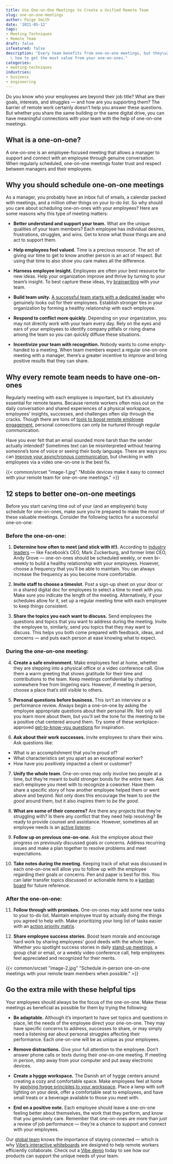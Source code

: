 ```yaml
---
title: Use One-on-One Meetings to Create a Unified Remote Team
slug: one-on-one-meetings
author: Paige Smith
date: '2021-05-12'
tags:
- Meeting Techniques
- Remote Team
draft: false
isfeatured: false
description: "Every team benefits from one-on-one meetings, but they\u2019re especially important for remote teams. Learn\
  \ how to get the most value from your one-on-ones."
categories:
- meeting-techniques
industries:
- business
- engineering
---
```


Do you know who your employees are beyond their job title? What are their goals, interests, and struggles — and how are you supporting them? The barrier of remote work certainly doesn’t help you answer these questions. But whether you share the same building or the same digital drive, you can have meaningful connections with your team with the help of one-on-one meetings.

## What is a one-on-one?

A one-on-one is an employee-focused meeting that allows a manager to support and connect with an employee through genuine conversation. When regularly scheduled, one-on-one meetings foster trust and respect between managers and their employees.

## Why you should schedule one-on-one meetings

As a manager, you probably have an inbox full of emails, a calendar packed with meetings, and a million other things on your to-do list. So why should you care about scheduling one-on-ones with your employees? Here are some reasons why this type of meeting matters:

- **Better understand and support your team.** What are the unique qualities of your team members? Each employee has individual desires, frustrations, struggles, and wins. Get to know what those things are and act to support them.  

- **Help employees feel valued.** Time is a precious resource. The act of giving our time to get to know another person is an act of respect. But using that time to also show you care makes all the difference.  

- **Harness employee insight.** Employees are often your best resource for new ideas. Help your organization improve and thrive by turning to your team’s insight. To best capture these ideas, try [brainwriting](https://vibe.us/blog/why-brainwriting-produces-the-best-team-ideas/) with your team.  

- **Build team unity.** [A successful team starts with a dedicated leader](https://www.forbes.com/sites/glennllopis/2012/10/01/6-ways-successful-teams-are-built-to-last/?sh=44b04f72b554) who genuinely looks out for their employees. Establish stronger ties in your organization by forming a healthy relationship with each employee.  

- **Respond to conflict more quickly.** Depending on your organization, you may not directly work with your team every day. Rely on the eyes and ears of your employees to identify company pitfalls or rising drama among the team so you can quickly diffuse these situations.  

- **Incentivize your team with recognition.** Nobody wants to come empty-handed to a meeting. When team members expect a regular one-on-one meeting with a manager, there’s a greater incentive to improve and bring positive results that they can share.

## Why every remote team needs to have one-on-ones

Regularly meeting with each employee is important, but it’s absolutely essential for remote teams. Because remote workers often miss out on the daily conversation and shared experiences of a physical workspace, employees’ insights, successes, and challenges often slip through the cracks. Though there are tons of [tools to boost remote employee engagement](https://vibe.us/blog/essential-tools-to-boost-remote-employee-engagement/), personal connections can only be nurtured through regular communication.  

Have you ever felt that an email sounded more harsh than the sender actually intended? Sometimes text can be misinterpreted without hearing someone’s tone of voice or seeing their body language. There are ways you can [improve your asynchronous communication](https://vibe.us/blog/easy-methods-for-better-asynchronous-communication/), but checking in with employees via a video one-on-one is the best fix.

{{< common/srcset "image-1.jpg" "Mobile devices make it easy to connect with your remote team for one-on-one meetings." >}}

## 12 steps to better one-on-one meetings

Before you start carving time out of your (and an employee’s) busy schedule for one-on-ones, make sure you’re prepared to make the most of these valuable meetings. Consider the following tactics for a successful one-on-one:

### Before the one-on-one:

1. **Determine how often to meet (and stick with it!).** According to [industry leaders](https://medium.com/fellowapp/one-on-one-frequency-d6f8fc759e43) — like Facebook’s CEO, Mark Zuckerburg, and former Intel CEO, Andy Grove — one-on-ones should be scheduled weekly, or even bi-weekly to build a healthy relationship with your employees. However, choose a frequency that you’ll be able to maintain. You can always increase the frequency as you become more comfortable.  

2. **Invite staff to choose a timeslot.** Post a sign-up sheet on your door or in a shared digital doc for employees to select a time to meet with you. Make sure you indicate the length of the meeting. Alternatively, if your schedules allow for it, set up a regular meeting time with each employee to keep things consistent.  

3. **Share the topics you each want to discuss.** Send employees the questions and topics that you want to address during the meeting. Invite the employee to, similarly, send you topics that they may want to discuss. This helps you both come prepared with feedback, ideas, and concerns — and puts each person at ease knowing what to expect.

### During the one-on-one meeting:

4. **Create a safe environment.** Make employees feel at home, whether they are stepping into a physical office or a video conference call. Give them a warm greeting that shows gratitude for their time and contributions to the team. Keep meetings confidential by chatting somewhere free from lingering ears. However, if meeting in person, choose a place that’s still visible to others.  

5. **Personal questions before business.** This isn’t an interview or a performance review. Always begin a one-on-one by asking the employee appropriate questions about their personal life. Not only will you learn more about them, but you’ll set the tone for the meeting to be a positive chat centered around them. Try some of these workplace-approved [get-to-know-you questions](https://www.themuse.com/advice/70-better-get-to-know-you-questions#personal) for inspiration.  

6. **Ask about their work successes.** Invite employees to share their wins. Ask questions like:
- What is an accomplishment that you’re proud of?
- What characteristics set you apart as an exceptional worker?
- How have you positively impacted a client or customer?
7. **Unify the whole team**. One-on-ones may only involve two people at a time, but they’re meant to build stronger bonds for the entire team. Ask each employee you meet with to recognize a coworker. Have them share a specific story of how another employee helped them or went above and beyond. Not only does this encourage the team to *see the good* around them, but it also inspires them to *be the good*.  

8. **What are some of their concerns?** Are there any projects that they’re struggling with? Is there any conflict that they need help resolving? Be ready to provide counsel and assistance. However, sometimes all an employee needs is an [active listener](https://www.verywellmind.com/what-is-active-listening-3024343#:~:text=Active%20listening%20refers%20to%20a,and%20withholding%20judgment%20and%20advice.).  

9. **Follow up on previous one-on-one.** Ask the employee about their progress on previously discussed goals or concerns. Address recurring issues and make a plan together to resolve problems and meet expectations.  

10. **Take notes during the meeting.** Keeping track of what was discussed in each one-on-one will allow you to follow up with the employee regarding their goals or concerns. Pen and paper is best for this. You can later transfer topics discussed or actionable items to a [kanban board](https://vibe.us/blog/why-kanbans-visual-flow-improves-productivity/) for future reference.

### After the one-on-one:

11. **Follow through with promises.** One-on-ones may add some new tasks to your to-do list. Maintain employee trust by actually doing the things you agreed to help with. Make prioritizing your long list of tasks easier with an [action priority matrix](https://vibe.us/blog/using-an-action-priority-matrix-to-maximize-your-time-and-talent/).  

12. **Share employee success stories.** Boost team morale and encourage hard work by sharing employees’ good deeds with the whole team. Whether you spotlight success stories in daily [stand-up meetings](https://vibe.us/blog/8-benefits-of-daily-stand-up-meetings/), a group chat or email, or a weekly video conference call, help employees feel appreciated and recognized for their merits.

{{< common/srcset "image-2.jpg" "Schedule in-person one-on-one meetings with your remote team members when possible." >}}

## Go the extra mile with these helpful tips

Your employees should always be the focus of the one-on-one. Make these meetings as beneficial as possible for them by trying the following: 

- **Be adaptable.** Although it’s important to have set topics and questions in place, let the needs of the employee direct your one-on-one. They may have specific concerns to address, successes to share, or may simply need a listening ear about personal struggles affecting their performance. Each one-on-one will be as unique as your employees.  

- **Remove distractions.** Give your full attention to the employee. Don’t answer phone calls or texts during their one-on-one meeting. If meeting in person, step away from your computer and put away electronic devices.  

- **Create a hygge workspace.** The Danish art of hygge centers around creating a cozy and comfortable space. Make employees feel at home by [applying hygge principles to your workspace](https://npr.design/12-ways-to-hygge-get-cozy-at-work-a8de44df5111). Place a lamp with soft lighting on your desk, offer a comfortable seat to employees, and have small treats or a beverage available to those you meet with.  

- **End on a positive note.** Each employee should leave a one-on-one feeling better about themselves, the work that they perform, and know that you genuinely care. Remember that one-on-ones are more than just a review of job performance — they’re a chance to support and connect with your employees.  


Our [global team](https://vibe.us/about/) knows the importance of staying connected — which is why [Vibe’s interactive whiteboards](https://vibe.us/lp/scenario-remote/) are designed to help remote workers efficiently collaborate. Check out a [Vibe demo](https://vibe.us/demo/) today to see how our products can support the unique needs of your team.
